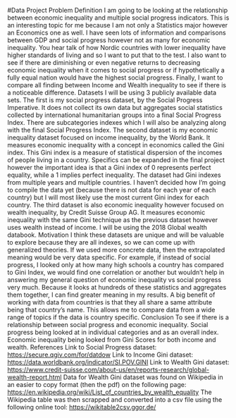 #Data Project
Problem Definition
I am going to be looking at the relationship between economic inequality and multiple social progress indicators. This is an interesting topic for me because I am not only a Statistics major however an Economics one as well. I have seen lots of information and comparisons between GDP and social progress however not as many for economic inequality. You hear talk of how Nordic countries with lower inequality have higher standards of living and so I want to put that to the test. I also want to see if there are diminishing or even negative returns to decreasing economic inequality when it comes to social progress or if hypothetically a fully equal nation would have the highest social progress. Finally, I want to compare all finding between Income and Wealth inequality to see if there is a noticeable difference.
Datasets
I will be using 3 publicly available data sets. The first is my social progress dataset, by the Social Progress Imperative. It does not collect its own data but aggregates social statistics collected by international humanitarian groups into a final Social Progress Index. There are subcategories indexes which I will also be analyzing along with the final Social Progress Index.
The second dataset is my economic inequality dataset focused on income inequality, by the World Bank. It measures economic inequality with a concept in economics called the Gini index. This Gini index is a measure of statistical dispersion of the incomes of people living in a country. Specifics can be expanded in the final project however the important idea is that a Gini index of 0 represents perfect equality, while a 1 implies perfect inequality. The dataset had Gini indexes from multiple years and multiple countries. I haven’t decided how I’m going to compile the data yet (because there is not data for each year of each country) but I will most likely use the most current Gini index for each country.
The third dataset is also economic inequality however focused on wealth inequality, by Credit Suisse Group AG. It measures economic inequality with the same Gini technique as the previous dataset however uses wealth instead of income. I will be using the 2018 Global wealth databook.
Motivation
I think these datasets are unique and will be valuable to explore because they are all indexes, so we can come up with generalized theories. If we used more concrete data, then the extrapolated meaning would be very data specific. For example, if instead of social progress, I looked only at how many high schools a country has compared to Gini Index, we would find one correlation or another but wouldn’t help in answering my general question of economic inequality vs social progress very much. Because it looks at hundreds of these statistics and aggregates them together, I can find greater meaning in my results.
A big benefit of working with data from countries is that they all share a same attribute being that country’s name. This allows me to compare data from a wide range of topics if the data is country specific.
Conclusion
To see if there is a relationship between social progress and economic inequality. Social progress being looked at in individual categories and as an overall index. Economic inequality being looked from Gini Scores for both income and wealth.
References
Link to Social Progress dataset: https://secure.qgiv.com/for/datdow
Link to Income Gini dataset: https://data.worldbank.org/indicator/SI.POV.GINI
Link to Wealth Gini dataset: https://www.credit-suisse.com/about-us/en/reports-research/global-wealth-report.html
Data for Wealth Gini dataset was found on Wikipedia in an easier to copy format (then the pdf) on the following page: https://en.wikipedia.org/wiki/List_of_countries_by_wealth_equality
The Wikipedia table was then scrapped and converted into a csv file using the following online tool: https://wikitable2csv.ggor.de/
